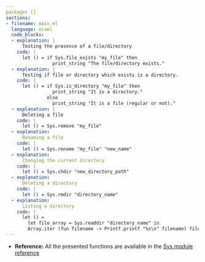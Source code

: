 ```yaml
---
packages []
sections:
- filename: main.ml
  language: ocaml
  code_blocks:
  - explanation: |
      Testing the presence of a file/directory
    code: |
      let () = if Sys.file_exists "my_file" then
                 print_string "The file/directory exists."
  - explanation: |
      Testing if file or directory which exists is a directory.
    code: |
      let () = if Sys.is_directory "my_file" then
                 print_string "It is a directory."
               else
                 print_string "It is a file (regular or not)."
  - explanation: |
      Deleting a file
    code: |
      let () = Sys.remove "my_file"
  - explanation:
      Renaming a file
    code: |
      let () = Sys.rename "my_file" "new_name"
  - explanation:
      Changing the current directory
    code: |
      let () = Sys.chdir "new_directory_path"
  - explanation:
      Deleting a directory
    code: |
      let () = Sys.rmdir "directory_name"
  - explanation:
      Listing a directory
    code: |
      let () =
        let file_array = Sys.readdir "directory_name" in
        Array.iter (fun filename -> Printf.printf "%s\n" filename) file_array
---
```


- **Reference:** All the presented functions are available in the [Sys module reference](https://v2.ocaml.org/api/Stdlib.Sys.html)
